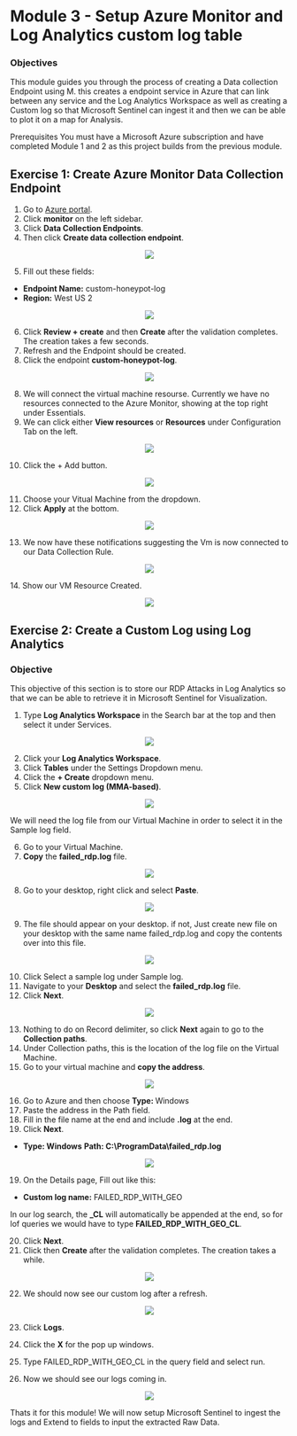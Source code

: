 # Module 3 -  Setup Azure Monitor and Log Analytics custom log table

### Objectives

This module guides you through the process of creating a Data collection Endpoint using M. this creates a endpoint service in Azure that can link between any service and the Log Analytics Workspace as well as creating a Custom log so that Microsoft Sentinel can ingest it and then we can be able to plot it on a map for Analysis.

Prerequisites You must have a Microsoft Azure subscription and have completed Module 1 and 2 as this project builds from the previous module.

## Exercise 1: Create Azure Monitor Data Collection Endpoint

1. Go to <a href="https://portal.azure.com/">Azure portal</a>.
2. Click <strong>monitor</strong> on the left sidebar.
3. Click <strong>Data Collection Endpoints</strong>.
4. Then click <strong>Create data collection endpoint</strong>.

<p align="center">
  <img src="https://i.imgur.com/6nY2yaq.png"/>
</p>

5. Fill out these fields:
<ul>
<li><strong>Endpoint Name:</strong> custom-honeypot-log</li>
<li><strong>Region:</strong> West US 2</li>
</ul>

<p align="center">
  <img src="https://i.imgur.com/sFVJ2b2.png"/>
</p>

6. Click <strong>Review + create</strong> and then <strong>Create</strong> after the validation completes. The creation takes a few seconds.
7.  Refresh and the Endpoint should be created.
8.  Click the endpoint <strong>custom-honeypot-log</strong>.

<p align="center">
  <img src="https://i.imgur.com/Rigt3M9.png"/>
</p>


8. We will connect the virtual machine resourse. Currently we have no resources connected to the Azure Monitor, showing at the top right under Essentials.
9. We can click either <strong>View resources</strong> or <strong>Resources</strong> under Configuration Tab on the left.

<p align="center">
  <img src="https://i.imgur.com/cFbX5Qa.png"/>
</p>

10. Click the + Add button. 

<p align="center">
  <img src="https://i.imgur.com/aN5DFNA.png"/>
</p>

11. Choose your Vitual Machine from the dropdown.
12. Click <strong>Apply</strong> at the bottom.

<p align="center">
  <img src="https://i.imgur.com/gRouq53.png"/>
</p>

13. We now have these notifications suggesting the Vm is now connected to our Data Collection Rule.

<p align="center">
  <img src="https://i.imgur.com/I6MGlmw.png"/>
</p>
14. Show our VM Resource Created.

<p align="center">
  <img src="https://i.imgur.com/GOypShc.png"/>
</p>



## Exercise 2: Create a Custom Log using Log Analytics

### Objective

This objective of this section is to store our RDP Attacks in Log Analytics so that we can be able to retrieve it in Microsoft Sentinel for Visualization.

1. Type <strong>Log Analytics Workspace</strong> in the Search bar at the top and then select it under Services.

<p align="center">
  <img src="https://i.imgur.com/s1YwBLb.png"/>
</p>

2. Click your <strong>Log Analytics Workspace</strong>.
3. Click <strong>Tables</strong> under the Settings Dropdown menu.
4. Click the <strong>+ Create</strong> dropdown menu.
5. Click <strong>New custom log (MMA-based)</strong>. 

<p align="center">
  <img src="https://i.imgur.com/RS3ucpR.png"/>
</p>

We will need the log file from our Virtual Machine in order to select it in the Sample log field.

6.  Go to your Virtual Machine.
7.  <strong>Copy</strong> the <strong>failed_rdp.log</strong> file.

<p align="center">
  <img src="https://i.imgur.com/CoOkHxD.png"/>
</p>

8. Go to your desktop, right click and select <strong>Paste</strong>.

<p align="center">
  <img src="https://i.imgur.com/KHTK4xh.png"/>
</p>

9. The file should appear on your desktop. if not, Just create new file on your desktop with the same name failed_rdp.log and copy the contents over into this file.

<p align="center">
  <img src="https://i.imgur.com/dvmbUMO.png"/>
</p>

10. Click <strong></strong>Select a sample log under Sample log.
11. Navigate to your <strong>Desktop</strong> and select the <strong>failed_rdp.log</strong> file.
12. Click <strong>Next</strong>.

<p align="center">
  <img src="https://i.imgur.com/JuWsHOC.png"/>
</p>

13. Nothing to do on Record delimiter, so click <strong>Next</strong> again to go to the <strong>Collection paths</strong>.
14. Under Collection paths, this is the location of the log file on the Virtual Machine.
15. Go to your virtual machine and <strong>copy the address</strong>.

<p align="center">
  <img src="https://i.imgur.com/TuYhsNd.png"/>
</p>

16. Go to Azure and then choose <strong>Type: </strong>Windows
17. Paste the address in the Path field.
18. Fill in the file name at the end and include <strong>.log</strong> at the end.
19. Click <strong>Next</strong>.

<ul>
<li><strong>Type: Windows</strong> <strong>Path: C:\ProgramData\failed_rdp.log</strong></li>
</ul>

<p align="center">
  <img src="https://i.imgur.com/UllvIdj.png"/>
</p>

19. On the Details page, Fill out like this:

<ul>
<li><strong>Custom log name:</strong> FAILED_RDP_WITH_GEO</li>
</ul>

In our log search, the <strong>_CL</strong> will automatically be appended at the end, so for lof queries we would have to type <strong>FAILED_RDP_WITH_GEO_CL</strong>.

20. Click <strong>Next</strong>.
21. Click then <strong>Create</strong> after the validation completes. The creation takes a while.

<p align="center">
  <img src="https://i.imgur.com/OtuAxaz.png"/>
</p>

22. We should now see our custom log after a refresh.
    
<p align="center">
  <img src="https://i.imgur.com/R4pBELI.png"/>
</p>


23. Click <strong>Logs</strong>.
24. Click the <strong>X</strong> for the pop up windows.
25. Type FAILED_RDP_WITH_GEO_CL in the query field and select run.

26. Now we should see our logs coming in.

<p align="center">
  <img src="https://i.imgur.com/VWKZFgi.png"/>
</p>

Thats it for this module!
We will now setup Microsoft Sentinel to ingest the logs and Extend to fields to input the extracted Raw Data.

